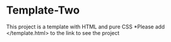 # Template-Two
This project is a template with HTML and pure CSS
*Please add </template.html> to the link to see the project
